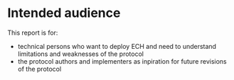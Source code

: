 # Intended audience

This report is for:

* technical persons who want to deploy ECH and need to understand limitations and weaknesses of the protocol 
* the protocol authors and implementers as inpiration for future revisions of the protocol

